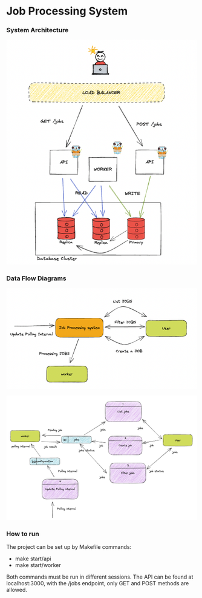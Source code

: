 # Job Processing System


### System Architecture

![System architecture](./imgs/system-architecture.png)

### Data Flow Diagrams

![dfd0](./imgs/dfd0.png)

![dfd1](./imgs/dfd1.png)


### How to run

The project can be set up by Makefile commands:

- make start/api
- make start/worker

Both commands must be run in different sessions.
The API can be found at localhost:3000, with the /jobs endpoint, only GET and POST methods are allowed.
